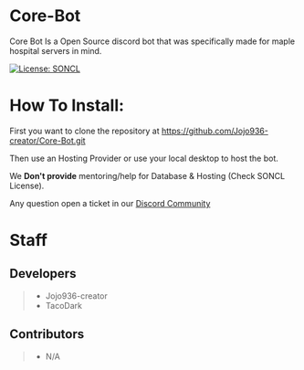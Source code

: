 # Core-Bot
Core Bot Is a Open Source discord bot 
that was specifically made for maple hospital servers in mind.

[![License: SONCL](https://img.shields.io/badge/License-SONCL-blue.svg)](./LICENSE)


# How To Install:

First you want to clone the repository at 
https://github.com/Jojo936-creator/Core-Bot.git

Then use an Hosting Provider or use your local desktop to host the bot.

We **Don't provide** mentoring/help for Database & Hosting (Check SONCL License).

Any question open a ticket in our [Discord Community](https://discord.gg/coremaplehospital)

# Staff
## Developers
> - Jojo936-creator
> - TacoDark 
## Contributors
> - N/A
